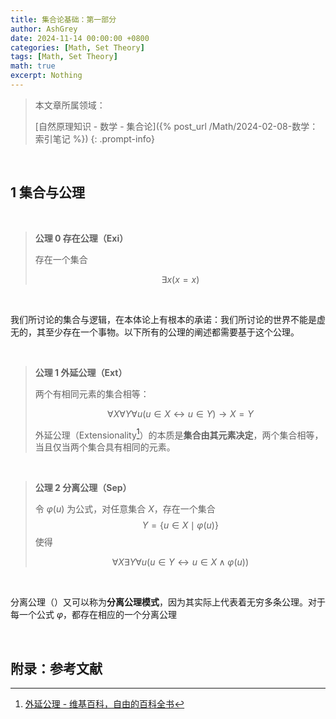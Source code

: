 ```yaml
---
title: 集合论基础：第一部分
author: AshGrey
date: 2024-11-14 00:00:00 +0800
categories: [Math, Set Theory]
tags: [Math, Set Theory]
math: true
excerpt: Nothing
---
```


> 本文章所属领域：
>
> [自然原理知识 - 数学 - 集合论]({% post_url /Math/2024-02-08-数学：索引笔记 %})
{: .prompt-info}

<br>

## 1 集合与公理

<br>

> **公理 0 存在公理（Exi）**
>
> 存在一个集合
>
> $$
    \exists x(x=x)
>   $$

<br>

我们所讨论的集合与逻辑，在本体论上有根本的承诺：我们所讨论的世界不能是虚无的，其至少存在一个事物。以下所有的公理的阐述都需要基于这个公理。

<br>

> **公理 1 外延公理（Ext）**
>
> 两个有相同元素的集合相等：
>
> $$
    \forall X\forall Y\forall u(u\in X\leftrightarrow u\in Y)\to X=Y
>   $$
>
> 外延公理（Extensionality[^1]）的本质是**集合由其元素决定**，两个集合相等，当且仅当两个集合具有相同的元素。

<br>

> **公理 2 分离公理（Sep）**
>
> 令 $\varphi(u)$ 为公式，对任意集合 $X$，存在一个集合 $$ Y=\{u\in X\mid \varphi(u)\} $$ 使得
>
> $$
    \forall X\exists Y\forall u(u\in Y\leftrightarrow u\in X\land\varphi(u))
>   $$

<br>

分离公理（）又可以称为**分离公理模式**，因为其实际上代表着无穷多条公理。对于每一个公式 $\varphi$，都存在相应的一个分离公理

<br>

## 附录：参考文献

[^1]: [外延公理 - 维基百科，自由的百科全书](https://en.wikipedia.org/wiki/Axiom_of_extensionality)